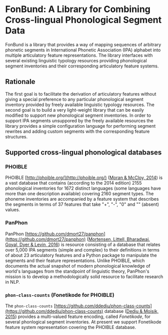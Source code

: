 # FonBund: A Library for Combining Cross-lingual Phonological Segment Data

FonBund is a library that provides a way of mapping sequences of arbitrary
phonetic segments in International Phonetic Association (IPA) alphabet into
multiple articulatory feature representations. The library interfaces
with several existing linguistic typology resources providing phonological
segment inventories and their corresponding articulatory feature systems.

## Rationale

The first goal is to facilitate the derivation of articulatory features
without giving a special preference to any particular phonological segment
inventory provided by freely available linguistic typology resources.
The second goal is to build a very light-weight library that can be easily
modified to support new phonological segment inventories. In order to support
IPA segments unsuppored by the freely available resources the library provides
a simple configuration language for performing segment rewrites and adding custom
segments with the corresponding feature structures.

## Supported cross-lingual phonological databases

### PHOIBLE

PHOIBLE [http://phoible.org/](http://phoible.org/) ([Moran & McCloy, 2014](https://www.linguistlist.org/LL/fyi/fyi-details.cfm?submissionid=35958257)) is a
vast database that contains (according to the 2014 edition) 2155 phonological
inventories for 1672 distinct languages (some languages have more than one
description available) covering 2160 segment types. The phoneme inventories
are accompanied by a feature system that describes the segments in terms
of 37 features that take "+", "-", "0" and "" (absent) values.

### PanPhon

PanPhon [https://github.com/dmort27/panphon](https://github.com/dmort27/panphon)
([Mortensen, Littell, Bharadwaj, Goyal, Dyer & Levin, 2016](https://aclanthology.info/papers/C16-1328/c16-1328))
is resource consisting of a database that relates over 5,000 IPA
segments (simple and complex) to their definitions in terms of about 23 articulatory
features and a Python package to manipulate the segments and their feature
representations. Unlike PHOIBLE, which documents
the actual snapshot of modern phonological knowledge of world's languages from
the standpoint of linguistic theory, PanPhon's mission is to develop a
methodologically solid resource to facilitate research in NLP.

### `phon-class-counts` (Fonetikode for PHOIBLE)

The `phon-class-counts` [https://github.com/ddediu/phon-class-counts](https://github.com/ddediu/phon-class-counts)
database ([Dediu & Moisik, 2015](http://pubman.mpdl.mpg.de/pubman/item/escidoc:2327732/component/escidoc:2327739/Dediu_Moisik_LREC_2016_151_Paper.pdf)) provides a multi-valued feature encoding, called *Fonetikode*, for several
phonlogical segment inventories. At present we support Fonetikode feature
system representation covering the PHOIBLE database.

